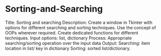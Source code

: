 # Sorting-and-Searching
Title: Sorting and searching 
Description: Create a window in Tkinter with options for different searching and sorting techniques. Use the 
concept of OOPs wherever required. Create dedicated functions for different techniques. 
Input options: list, dictionary 
Process: Appropriate searching/sorting operation over the input data 
Output: Searching: item location in list/ key in dictionary 
        Sorting: sorted list/dictionary.
